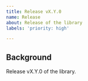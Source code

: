 ```yaml
---
title: Release vX.Y.0
name: Release
about: Release of the library
labels: 'priority: high'

---
```


## Background
Release vX.Y.0 of the library.

